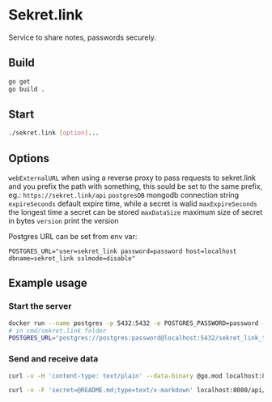 # Sekret.link

Service to share notes, passwords securely.

## Build

```sh
go get
go build .
```

## Start

```sh
./sekret.link [option]...
```

## Options

`webExternalURL` when using a reverse proxy to pass requests to sekret.link and you prefix the path with something, this sould be set to the same prefix, eg.: `https://sekret.link/api`
`postgresDB` mongodb connection string
`expireSeconds` default expire time, while a secret is walid
`maxExpireSeconds` the longest time a secret can be stored
`maxDataSize` maximum size of secret in bytes
`version` print the version


Postgres URL can be set from env var:

```
POSTGRES_URL="user=sekret_link password=password host=localhost dbname=sekret_link sslmode=disable"
```

## Example usage

### Start the server

```sh
docker run --name postgres -p 5432:5432 -e POSTGRES_PASSWORD=password -e POSTGRES_DB=sekret_link_test -d postgres:13-alpine
# in cmd/sekret.link folder
POSTGRES_URL="postgres://postgres:password@localhost:5432/sekret_link_test?sslmode=disable" go run . -webExternalURL=/api
```

### Send and receive data
```sh
curl -v -H 'content-type: text/plain' --data-binary @go.mod localhost:8080/api/ | xargs -I {} curl localhost:8080{}
```

```sh
curl -v -F 'secret=@README.md;type=text/x-markdown' localhost:8080/api/ | xargs -I {} curl -v localhost:8080{}
```
